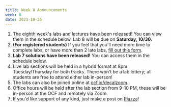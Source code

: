 ```yaml
---
title: Week 8 Announcements
week: 8
date: 2021-10-26
---
```


1. The eighth week's labs and lectures have been released! You can view them in the schedule below. Lab 8 will be due on **Saturday, 10/30.**
1. **(For registered students)** If you feel that you'll need more time to complete labs, or have more than 2 late labs, [fill out this form](https://docs.google.com/forms/d/1V97rjGyOdfQWBard-kqaoD7bNzWLHsztB01FutJkeBY/edit).
1. **Lab 7 solutions have been released!** You can access them in the schedule below.
1. Live lab sections will be held in a hybrid format at 8pm Tuesday/Thursday for both tracks. There won’t be a lab lottery; all students are free to attend either lab in-person!
1. The labs can also be joined online at [ocf.io/decalzoom](https://ocf.io/decalzoom).
1. Office hours will be held after the lab section from 9-10 PM, these will be in-person at the OCF and remotely via Zoom.
1. If you'd like support of any kind, just make a post on [Piazza](https://piazza.com/class/kp7hxhi8kd221n)!

